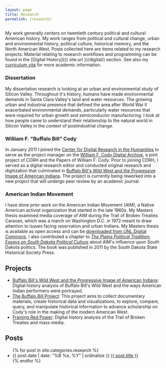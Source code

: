 ```yaml
---
layout: page
title: Research
permalink: /research/
---
```


My work generally centers on twentieth century political and cultural American history. My work ranges from political and cultural change, urban and environmental history, political culture, historical memory, and the North American West. Posts collected here are items related to my research projects. Material relating to research workflows and programming can be found in the [Digital History]({{ site.url }}/digital/) section. See also my <a href="{{ site.owner.vita }}">curriculum vita</a> for more academic information.

### Dissertation

My dissertation research is looking at an urban and environmental study of Silicon Valley. Throughout it's history, humans have made environmental demands in Santa Clara Valley's land and water resources. The growing urban and industrial presence that defined the area after World War II exacerbated environmental demands, particularly water resources that were required for urban growth and semiconductor manufacturing. I look at how people came to understand their relationship to the natural world in Silicon Valley in the context of postindustrial change.

### William F. "Buffalo Bill" Cody

In January 2011 I joined the [Center for Digital Research in the Humanities](http://cdrh.unl.edu) to serve as the project manager on the [William F. Cody Digital Archive](http://codyarchive.org), a joint project of CDRH and the Papers of William F. Cody. Prior to joining CDRH, I served as a digital research editor and conducted original research and digitization that culminated in [Buffalo Bill's Wild West and the Progressive Image of American Indians](http://segonku.unl.edu/~jheppler/showindian/). The project is currently being reworked into a new project that will undergo peer review by an academic journal.

### American Indian Movement

I have done prior work on the American Indian Movement (AIM), a Native American activist organization that started in the late 1960s. My Masters thesis examined media coverage of AIM during the Trail of Broken Treaties Caravan, which was a march on Washington D.C. in 1972 meant to draw attention to issues facing reservation and urban Indians. My Masters thesis is available as open access and can be [downloaded from UNL Digital Commons](http://digitalcommons.unl.edu/historydiss/21/). I also contributed a chapter to *[The Plains Political Tradition: Essays on South Dakota Political Culture](http://www.sdshspress.com/index.php?&id=236&action=912)* about AIM's influence upon South Dakota politics. The book was published in 2011 by the South Dakota State Historical Society Press.

## Projects

* [Buffalo Bill's Wild West and the Progressive Image of American Indians](http://segonku.unl.edu/~jheppler/showindian/): Digital history analysis of Buffalo Bill's Wild West and the ways American Indian performers were portrayed.
* [The Buffalo Bill Project](http://buffalobillproject.unl.edu/): This project aims to collect documentary materials, create historical data and visualizations, to explore, compare, query, and manipulate historical information to advance scholarship on Cody's role in the making of the modern American West.
* [Framing Red Power](http://www.framingredpower.org/): Digital history analysis of the Trail of Broken Treaties and mass media.

## Posts

<ul class="listing">
{% for post in site.categories.research %}
    <li>
    	<span>{{ post.date | date: "%B %e, %Y" | ordinalize  }}</span>
        <a href="{{ post.url }}">{{ post.title }}</a>
    </li>
{% endfor %}
</ul>
